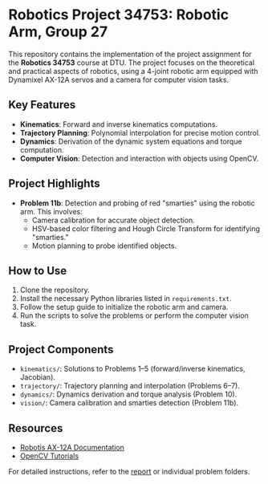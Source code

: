 # Robotics Project 34753:  Robotic Arm, Group 27

This repository contains the implementation of the project assignment for the **Robotics 34753** course at DTU. The project focuses on the theoretical and practical aspects of robotics, using a 4-joint robotic arm equipped with Dynamixel AX-12A servos and a camera for computer vision tasks.

## Key Features
- **Kinematics**: Forward and inverse kinematics computations.
- **Trajectory Planning**: Polynomial interpolation for precise motion control.
- **Dynamics**: Derivation of the dynamic system equations and torque computation.
- **Computer Vision**: Detection and interaction with objects using OpenCV.

## Project Highlights
- **Problem 11b**: Detection and probing of red "smarties" using the robotic arm. This involves:
  - Camera calibration for accurate object detection.
  - HSV-based color filtering and Hough Circle Transform for identifying "smarties."
  - Motion planning to probe identified objects.

## How to Use
1. Clone the repository.
2. Install the necessary Python libraries listed in `requirements.txt`.
3. Follow the setup guide to initialize the robotic arm and camera.
4. Run the scripts to solve the problems or perform the computer vision task.

## Project Components
- `kinematics/`: Solutions to Problems 1–5 (forward/inverse kinematics, Jacobian).
- `trajectory/`: Trajectory planning and interpolation (Problems 6–7).
- `dynamics/`: Dynamics derivation and torque analysis (Problem 10).
- `vision/`: Camera calibration and smarties detection (Problem 11b).

## Resources
- [Robotis AX-12A Documentation](https://emanual.robotis.com/docs/en/dxl/ax/ax-12a/)
- [OpenCV Tutorials](https://en.wikibooks.org/wiki/Applied_Robotics/Sensors_and_Perception/Open_CV/Basic_OpenCV_Tutorial)

For detailed instructions, refer to the [report](./report.pdf) or individual problem folders.

